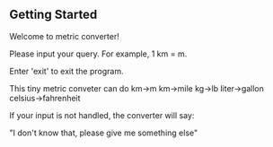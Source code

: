 ## Getting Started

Welcome to metric converter! 

Please input your query. For example, 1 km = m. 

Enter 'exit' to exit the program.

This tiny metric conveter can do 
km->m
km->mile
kg->lb
liter->gallon
celsius->fahrenheit

If your input is not handled, the converter will say: 

"I don't know that, please give me something else"


